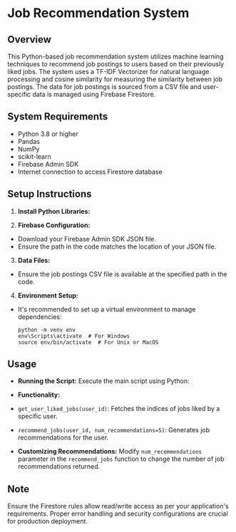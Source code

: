 # Job Recommendation System

## Overview
This Python-based job recommendation system utilizes machine learning techniques to recommend job postings to users based on their previously liked jobs. The system uses a TF-IDF Vectorizer for natural language processing and cosine similarity for measuring the similarity between job postings. The data for job postings is sourced from a CSV file and user-specific data is managed using Firebase Firestore.

## System Requirements
- Python 3.8 or higher
- Pandas
- NumPy
- scikit-learn
- Firebase Admin SDK
- Internet connection to access Firestore database

## Setup Instructions
1. **Install Python Libraries:**

2. **Firebase Configuration:**
- Download your Firebase Admin SDK JSON file.
- Ensure the path in the code matches the location of your JSON file.

3. **Data Files:**
- Ensure the job postings CSV file is available at the specified path in the code.

4. **Environment Setup:**
- It's recommended to set up a virtual environment to manage dependencies:
  ```
  python -m venv env
  env\Scripts\activate  # For Windows
  source env/bin/activate  # For Unix or MacOS
  ```

## Usage
- **Running the Script:**
Execute the main script using Python:

- **Functionality:**
- `get_user_liked_jobs(user_id)`: Fetches the indices of jobs liked by a specific user.
- `recommend_jobs(user_id, num_recommendations=5)`: Generates job recommendations for the user.

- **Customizing Recommendations:**
Modify `num_recommendations` parameter in the `recommend_jobs` function to change the number of job recommendations returned.

## Note
Ensure the Firestore rules allow read/write access as per your application's requirements. Proper error handling and security configurations are crucial for production deployment.

